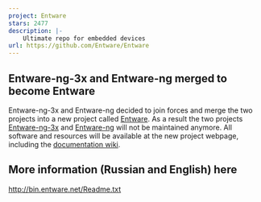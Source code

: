 ```yaml
---
project: Entware
stars: 2477
description: |-
    Ultimate repo for embedded devices
url: https://github.com/Entware/Entware
---
```


## Entware-ng-3x and Entware-ng merged to become Entware
Entware-ng-3x and Entware-ng decided to join forces and merge the two projects into a new project called [Entware](https://github.com/Entware/Entware). As a result the two projects [Entware-ng-3x](https://github.com/Entware-for-kernel-3x/Entware-ng-3x/) and [Entware-ng](https://github.com/Entware-ng/Entware-ng) will not be maintained anymore. All software and resources will be available at the new project webpage, including the [documentation wiki](https://github.com/Entware/Entware/wiki).

## More information (Russian and English) here
http://bin.entware.net/Readme.txt


